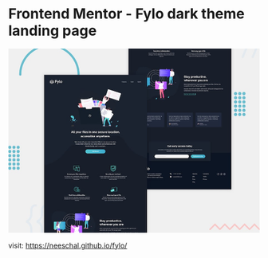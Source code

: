 # Frontend Mentor - Fylo dark theme landing page

![Design preview for the Fylo dark theme landing page challenge](./design/desktop-preview.jpg)

visit: https://neeschal.github.io/fylo/
